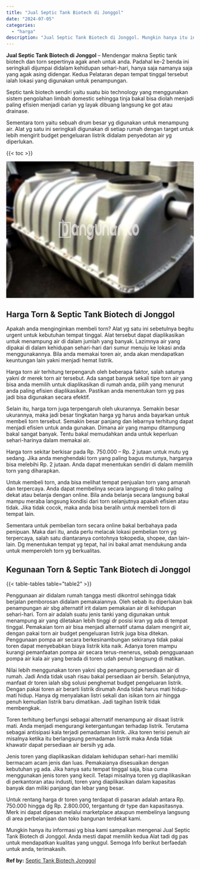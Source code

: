 ```yaml
---
title: "Jual Septic Tank Biotech di Jonggol"
date: "2024-07-05"
categories: 
  - "harga"
description: "Jual Septic Tank Biotech di Jonggol. Mungkin hanya itu informasi yg bisa kami sampaikan mengenai Jual Septic Tank Biotech di Jonggol. Anda mesti dapat memili..."
---
```


**Jual Septic Tank Biotech di Jonggol** – Mendengar makna Septic tank biotech dan torn sepertinya agak aneh untuk anda. Padahal ke-2 benda ini seringkali dijumpai didalam kehidupan sehari-hari, hanya saja namanya saja yang agak asing didengar. Kedua Pelataran depan tempat tinggal tersebut ialah lokasi yang digunakan untuk penampungan.

Septic tank biotech sendiri yaitu suatu bio technology yang menggunakan sistem pengolahan limbah domestic sehingga tinja bakal bisa diolah menjadi paling efisien menjadi carian yg layak dibuang langsung ke got atau drainase.

Sementara torn yaitu sebuah drum besar yg digunakan untuk menampung air. Alat yg satu ini seringkali digunakan di setiap rumah dengan target untuk lebih mengirit budget pengeluaran listrik didalam penyedotan air yg diperlukan.

{{< toc >}}

![Jual Septic Tank Biotech di Jonggol](/images/jual-bio-septictank-10.png)

## Harga Torn & Septic Tank Biotech di Jonggol

Apakah anda menginginkan membeli torn? Alat yg satu ini sebetulnya begitu urgent untuk kebutuhan tempat tinggal. Alat tersebut dapat diaplikasikan untuk menampung air di dalam jumlah yang banyak. Lazimnya air yang dipakai di dalam kehidupan sehari-hari dari sumur menuju ke lokasi anda menggunakannya. Bila anda memakai toren air, anda akan mendapatkan keuntungan lain yakni menjadi hemat listrik.

Harga torn air terhitung terpengaruh oleh beberapa faktor, salah satunya yakni dr merek torn air tersebut. Ada sangat banyak sekali tipe torn air yang bisa anda memilih untuk diaplikasikan di rumah anda, pilih yang menurut anda paling efisien diaplikasikan. Pastikan anda menentukan torn yg pas jadi bisa digunakan secara efektif.

Selain itu, harga torn juga terpengaruh oleh ukurannya. Semakin besar ukurannya, maka jadi besar tingkatan harga yg harus anda bayarkan untuk membeli torn tersebut. Semakin besar panjang dan lebarnya terhitung dapat menjadi efisien untuk anda gunakan. Dimana air yang mampu ditampung bakal sangat banyak. Tentu bakal memudahkan anda untuk keperluan sehari-harinya dalam memakai air.

Harga torn sekitar berkisar pada Rp. 750.000 – Rp. 2 jutaan untuk mutu yg sedang. Jika anda menghendaki torn yang paling bagus mutunya, harganya bisa melebihi Rp. 2 jutaan. Anda dapat menentukan sendiri di dalam memilih torn yang diharapkan.

Untuk membeli torn, anda bisa melihat tempat penjualan torn yang amanah dan terpercaya. Anda dapat membelinya secara langsung di toko paling dekat atau belanja dengan online. Bila anda belanja secara langsung bakal mampu meraba langsung kondisi dari torn selanjutnya apakah efisien atau tidak. Jika tidak cocok, maka anda bisa beralih untuk membeli torn di tempat lain.

Sementara untuk pembelian torn secara online bakal berbahaya pada penipuan. Maka dari itu, anda perlu melacak lokasi pembelian torn yg terpercaya, salah satu diantaranya contohnya tokopedia, shopee, dan lain-lain. Dg menentukan tempat yg tepat, hal ini bakal amat mendukung anda untuk memperoleh torn yg berkualitas.

## Kegunaan Torn & Septic Tank Biotech di Jonggol

{{< table-tables table="table2" >}}

Penggunaan air didalam rumah tangga mesti dikontrol sehingga tidak berjalan pemborosan didalam pemakaiannya. Oleh sebab itu diperlukan bak penampungan air sbg alternatif irit dalam pemakaian air di kehidupan sehari-hari. Torn air adalah suatu jenis tanki yang digunakan untuk menampung air yang diletakan lebih tinggi dr posisi kran yg ada di tempat tinggal. Pemakaian torn air bisa menjadi alternatif utama dalam mengirit air, dengan pakai torn air budget pengeluaran listrik juga bisa ditekan. Penggunaan pompa air secara berkesinambungan sekiranya tidak pakai toren dapat menyebabkan biaya listrik kita naik. Adanya toren mampu kurangi pemanfaatan pompa air secara terus-menerus, sebab pengguanaan pompa air kala air yang berada di toren udah penuh langsung di matikan.

Nilai lebih menggunakan toren yakni sbg penampung persediaan air di rumah. Jadi Anda tidak usah risau bakal persediaan air bersih. Selanjutnya, manfaat dr toren ialah sbg solusi penghemat budget pengeluaran listrik. Dengan pakai toren air berarti listrik dirumah Anda tidak harus mati hidup-mati hidup. Hanya dg menyalakan listri sekali dan isikan torn air hingga penuh kemudian listrik baru dimatikan. Jadi tagihan listrik tidak membengkak.

Toren terhitung berfungsi sebagai alternatif menampung air disaat listrik mati. Anda menjadi mengurangi ketergantungan terhadap listrik. Terutama sebagai antisipasi kala terjadi pemadaman listrik. Jika toren terisi penuh air misalnya ketika itu berlangsung pemadaman listrik maka Anda tidak khawatir dapat persediaan air bersih yg ada.

Jenis toren yang diaplikasikan didalam kehidupan sehari-hari memiliki bermacam acam jenis dan luas. Pemakaianya disesuaikan dengan kebutuhan yg ada. Jika hanya satu tempat tinggal saja, bisa cuma menggunakan jenis toren yang kecil. Tetapi misalnya toren yg diaplikasikan di perkantoran atau industi, toren yang diaplikasikan dalam kapasitas banyak dan miliki panjang dan lebar yang besar.

Untuk rentang harga dr toren yang terdapat di pasaran adalah antara Rp. 750.000 hingga dg Rp. 2.800.000, tergantung dr type dan kapasitasnya. Merk ini dapat dipesan melalui marketplace ataupun membelinya langsung di area perbelanjaan dan toko bangunan terdekat kami.

Mungkin hanya itu informasi yg bisa kami sampaikan mengenai Jual Septic Tank Biotech di Jonggol. Anda mesti dapat memilih kedua Alat tadi dg pas untuk mendapatkan kualitas yang unggul. Semoga Info berikut berfaedah untuk anda, terimakasih.

**Ref by:** [Septic Tank Biotech Jonggol](https://id.wikipedia.org/wiki/Septic)
